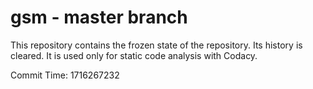 # gsm - master branch

This repository contains the frozen state of the repository.
Its history is cleared. It is used only for static code
analysis with Codacy.

Commit Time: 1716267232